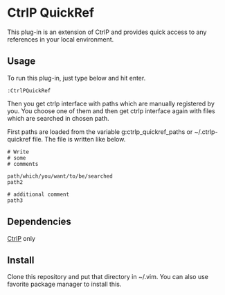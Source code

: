 # CtrlP QuickRef

This plug-in is an extension of CtrlP and provides quick access to any
references in your local environment.

## Usage

To run this plug-in, just type below and hit enter.

    :CtrlPQuickRef

Then you get ctrlp interface with paths which are manually registered by you.
You choose one of them and then get ctrlp interface again with files which are
searched in chosen path.

First paths are loaded from the variable g:ctrlp_quickref_paths or
~/.ctrlp-quickref file. The file is written like below.

    # Write
    # some
    # comments

    path/which/you/want/to/be/searched
    path2

    # additional comment
    path3

## Dependencies

[CtrlP](https://github.com/kien/ctrlp.vim) only

## Install

Clone this repository and put that directory in ~/.vim.
You can also use favorite package manager to install this.

